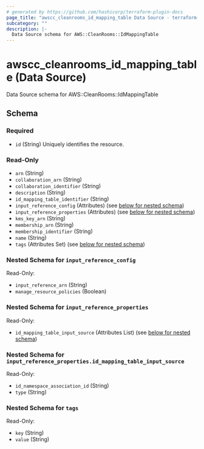 ```yaml
---
# generated by https://github.com/hashicorp/terraform-plugin-docs
page_title: "awscc_cleanrooms_id_mapping_table Data Source - terraform-provider-awscc"
subcategory: ""
description: |-
  Data Source schema for AWS::CleanRooms::IdMappingTable
---
```


# awscc_cleanrooms_id_mapping_table (Data Source)

Data Source schema for AWS::CleanRooms::IdMappingTable



<!-- schema generated by tfplugindocs -->
## Schema

### Required

- `id` (String) Uniquely identifies the resource.

### Read-Only

- `arn` (String)
- `collaboration_arn` (String)
- `collaboration_identifier` (String)
- `description` (String)
- `id_mapping_table_identifier` (String)
- `input_reference_config` (Attributes) (see [below for nested schema](#nestedatt--input_reference_config))
- `input_reference_properties` (Attributes) (see [below for nested schema](#nestedatt--input_reference_properties))
- `kms_key_arn` (String)
- `membership_arn` (String)
- `membership_identifier` (String)
- `name` (String)
- `tags` (Attributes Set) (see [below for nested schema](#nestedatt--tags))

<a id="nestedatt--input_reference_config"></a>
### Nested Schema for `input_reference_config`

Read-Only:

- `input_reference_arn` (String)
- `manage_resource_policies` (Boolean)


<a id="nestedatt--input_reference_properties"></a>
### Nested Schema for `input_reference_properties`

Read-Only:

- `id_mapping_table_input_source` (Attributes List) (see [below for nested schema](#nestedatt--input_reference_properties--id_mapping_table_input_source))

<a id="nestedatt--input_reference_properties--id_mapping_table_input_source"></a>
### Nested Schema for `input_reference_properties.id_mapping_table_input_source`

Read-Only:

- `id_namespace_association_id` (String)
- `type` (String)



<a id="nestedatt--tags"></a>
### Nested Schema for `tags`

Read-Only:

- `key` (String)
- `value` (String)
